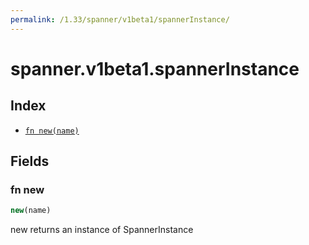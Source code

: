 ```yaml
---
permalink: /1.33/spanner/v1beta1/spannerInstance/
---
```


# spanner.v1beta1.spannerInstance



## Index

* [`fn new(name)`](#fn-new)

## Fields

### fn new

```ts
new(name)
```

new returns an instance of SpannerInstance